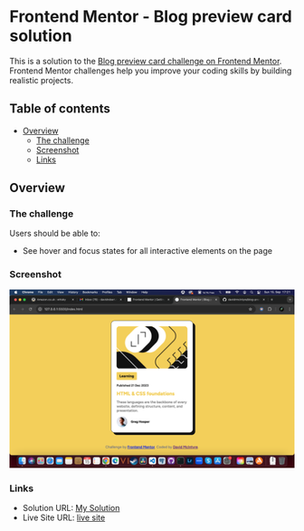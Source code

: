 # Frontend Mentor - Blog preview card solution

This is a solution to the [Blog preview card challenge on Frontend Mentor](https://www.frontendmentor.io/challenges/blog-preview-card-ckPaj01IcS). Frontend Mentor challenges help you improve your coding skills by building realistic projects. 

## Table of contents

- [Overview](#overview)
  - [The challenge](#the-challenge)
  - [Screenshot](#screenshot)
  - [Links](#links)


## Overview

### The challenge

Users should be able to:

- See hover and focus states for all interactive elements on the page

### Screenshot

![](./screenshot.png)


### Links

- Solution URL: [My Solution](https://github.com/davidrmcintyre/blog-preview-card)
- Live Site URL: [live site](https://davidrmcintyre.github.io/blog-preview-card/)



